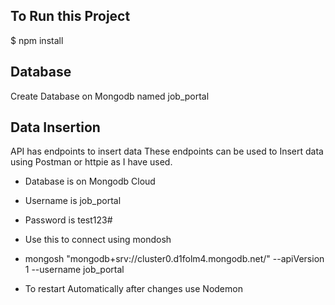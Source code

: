 To Run this Project
---
$ npm install

Database
---
Create Database on Mongodb named job_portal

Data Insertion
----
API has endpoints to insert data
These endpoints can be used to Insert data using Postman or httpie as I have used.

* Database is on Mongodb Cloud
* Username is job_portal
* Password is test123#

* Use this to connect using mondosh
* mongosh "mongodb+srv://cluster0.d1folm4.mongodb.net/" --apiVersion 1 --username job_portal

* To restart Automatically after changes use Nodemon